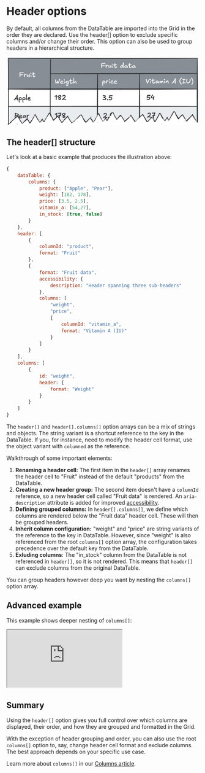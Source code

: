 # Header options

By default, all columns from the DataTable are imported into the Grid in the order they are declared. Use the header[] option to exclude specific columns and/or change their order. This option can also be used to group headers in a hierarchical structure.

![An illustration showing a header group](ill_header.png)

## The header[] structure

Let's look at a basic example that produces the illustration above:

```js
{
    dataTable: {
        columns: {
            product: ["Apple", "Pear"],
            weight: [182, 178],
            price: [3.5, 2.5],
            vitamin_a: [54,27],
            in_stock: [true, false]
        }
    },
    header: [
        {
            columnId: "product",
            format: "Fruit"
        },
        {
            format: "Fruit data",
            accessibility: {
                description: "Header spanning three sub-headers"
            },
            columns: [
                "weight",
                "price",
                {
                    columnId: "vitamin_a",
                    format: "Vitamin A (IU)"
                }
            ]
        }
    ],
    columns: [
        {
            id: "weight",
            header: {
                format: "Weight"
            }
        }
    ]
}
```

The `header[]` and `header[].columns[]` option arrays can be a mix of strings and objects. The string variant is a shortcut reference to the key in the DataTable. If you, for instance, need to modify the header cell format, use the object variant with `columned` as the reference.

Walkthrough of some important elements:

1. **Renaming a header cell:** The first item in the `header[]` array renames the header cell to "Fruit" instead of the default "products" from the DataTable.
2. **Creating a new header group:** The second item doesn't have a `columnId` reference, so a new header cell called "Fruit data" is rendered. An `aria-description` attribute is added for improved [accessibility](https://www.highcharts.com/docs/grid/accessibility).
3. **Defining grouped columns:** In `header[].columns[]`, we define which columns are rendered below the "Fruit data" header cell. These will then be grouped headers.
4. **Inherit column configuration:** "weight" and "price" are string variants of the reference to the key in DataTable. However, since "weight" is also referenced from the root `columns[]` option array, the configuration takes precedence over the default key from the DataTable.
5. **Exluding columns**: The "in_stock" column from the DataTable is not referenced in `header[]`, so it is not rendered. This means that `header[]` can exclude columns from the original DataTable.

You can group headers however deep you want by nesting the `columns[]` option array.

## Advanced example

This example shows deeper nesting of `columns[]`:

<iframe src="https://www.highcharts.com/samples/embed/grid/basic/grouped-headers?force-light-theme" allow="fullscreen"></iframe>

## Summary

Using the `header[]` option gives you full control over which columns are displayed, their order, and how they are grouped and formatted in the Grid.

With the exception of header grouping and order, you can also use the root `columns[]` option to, say, change header cell format and exclude columns. The best approach depends on your specific use case.

Learn more about `columns[]` in our [Columns article](https://www.highcharts.com/docs/grid/columns).
